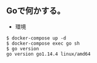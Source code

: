 ## Goで何かする。

- 環境
```sh:
$ docker-compose up -d
$ docker-compose exec go sh
$ go version
go version go1.14.4 linux/amd64
```
